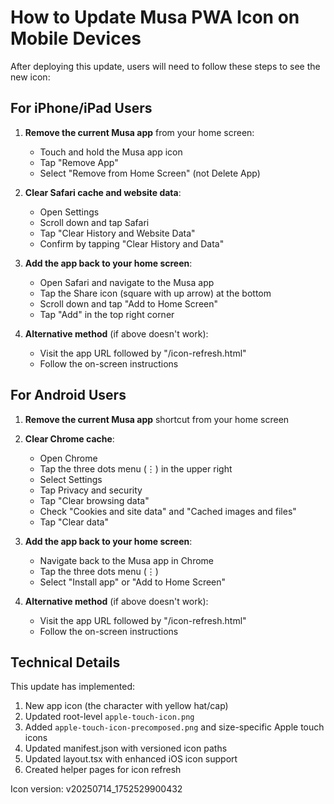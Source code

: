 # How to Update Musa PWA Icon on Mobile Devices

After deploying this update, users will need to follow these steps to see the new icon:

## For iPhone/iPad Users

1. **Remove the current Musa app** from your home screen:
   - Touch and hold the Musa app icon
   - Tap "Remove App"
   - Select "Remove from Home Screen" (not Delete App)

2. **Clear Safari cache and website data**:
   - Open Settings
   - Scroll down and tap Safari
   - Tap "Clear History and Website Data"
   - Confirm by tapping "Clear History and Data"

3. **Add the app back to your home screen**:
   - Open Safari and navigate to the Musa app
   - Tap the Share icon (square with up arrow) at the bottom
   - Scroll down and tap "Add to Home Screen"
   - Tap "Add" in the top right corner

4. **Alternative method** (if above doesn't work):
   - Visit the app URL followed by "/icon-refresh.html" 
   - Follow the on-screen instructions

## For Android Users

1. **Remove the current Musa app** shortcut from your home screen

2. **Clear Chrome cache**:
   - Open Chrome
   - Tap the three dots menu (⋮) in the upper right
   - Select Settings
   - Tap Privacy and security
   - Tap "Clear browsing data"
   - Check "Cookies and site data" and "Cached images and files"
   - Tap "Clear data"

3. **Add the app back to your home screen**:
   - Navigate back to the Musa app in Chrome
   - Tap the three dots menu (⋮)
   - Select "Install app" or "Add to Home Screen"

4. **Alternative method** (if above doesn't work):
   - Visit the app URL followed by "/icon-refresh.html"
   - Follow the on-screen instructions

## Technical Details

This update has implemented:

1. New app icon (the character with yellow hat/cap)
2. Updated root-level `apple-touch-icon.png`
3. Added `apple-touch-icon-precomposed.png` and size-specific Apple touch icons
4. Updated manifest.json with versioned icon paths
5. Updated layout.tsx with enhanced iOS icon support
6. Created helper pages for icon refresh

Icon version: v20250714_1752529900432
